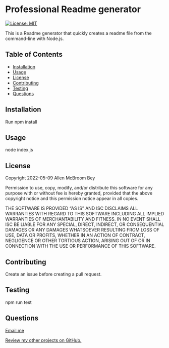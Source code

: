 # Professional Readme generator
[![License: MIT](https://img.shields.io/badge/License-MIT-yellow.svg)](https://opensource.org/licenses/MIT)

This is a Readme generator that quickly creates a readme file from the command-line with Node.js.

## Table of Contents
 * [Installation](#installation)
  * [Usage](#usage)
  * [License](#license)
  * [Contributing](#contributing)
  * [Testing](#testing)
  * [Questions](#questions)

<a name="installation"/>

## Installation

Run npm install

<a name="usage"/>

## Usage

node index.js


<a name="license"/>

## License

Copyright 2022-05-09 Allen McBroom Bey

Permission to use, copy, modify, and/or distribute this software for any purpose with or without fee is hereby granted, 
provided that the above copyright notice and this permission notice appear in all copies.

THE SOFTWARE IS PROVIDED “AS IS” AND ISC DISCLAIMS ALL WARRANTIES WITH REGARD TO THIS SOFTWARE INCLUDING ALL IMPLIED WARRANTIES OF MERCHANTABILITY AND FITNESS. IN NO EVENT SHALL ISC BE LIABLE FOR ANY SPECIAL, DIRECT, INDIRECT, OR CONSEQUENTIAL DAMAGES OR ANY DAMAGES WHATSOEVER RESULTING FROM LOSS OF USE, DATA OR PROFITS, WHETHER IN AN ACTION OF CONTRACT, NEGLIGENCE OR OTHER TORTIOUS ACTION, ARISING OUT OF OR IN CONNECTION WITH THE USE OR PERFORMANCE OF THIS SOFTWARE.


<a name="Contributing"/>

## Contributing

Create an issue before creating a pull request.


<a name="testing"/>

## Testing

npm run test

<a name="questions"/>

## Questions

[Email me](mailto:allen-123@email.com)

[Review my other projects on GitHub.](https://www.github.com/AllenM03)

